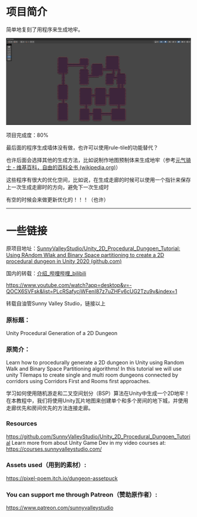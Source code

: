 # 项目简介

简单地复刻了用程序来生成地牢。

![](./theFinalEffect.png)

项目完成度：80%

最后面的程序生成墙体没有做，也许可以使用rule-tile的功能替代？

也许后面会选择其他的生成方法，比如说制作地图预制体来生成地牢（参考[元气骑士 - 维基百科，自由的百科全书 (wikipedia.org)](https://zh.wikipedia.org/wiki/%E5%85%83%E6%B0%94%E9%AA%91%E5%A3%AB)）

这些程序有很大的优化空间，比如说，在生成走廊的时候可以使用一个指针来保存上一次生成走廊时的方向，避免下一次生成时

有空的时候会来做更新优化的！！！（也许）

---

# 一些链接

原项目地址：[SunnyValleyStudio/Unity_2D_Procedural_Dungoen_Tutorial: Using RAndom Wlak and Binary Space partitioning to create a 2D procedural dungeon in Unity 2020 (github.com)](https://github.com/SunnyValleyStudio/Unity_2D_Procedural_Dungoen_Tutorial)

国内的转载：[介绍_哔哩哔哩_bilibili](https://www.bilibili.com/video/BV1Ee4y1W7Uu?p=1&vd_source=56e8fdea1840126840d1260a558908b9)

https://www.youtube.com/watch?app=desktop&v=-QOCX6SVFsk&list=PLcRSafycjWFenI87z7uZHFv6cUG2Tzu9v&index=1

转载自油管Sunny Valley Studio，链接以上

### 原标题：

Unity Procedural Generation of a 2D Dungeon

### 原简介：

Learn how to procedurally generate a 2D dungeon in Unity using Random Walk and Binary Space Partitioning algorithms! In this tutorial we will use unity Tilemaps to create single and multi room dungeons connected by corridors using Corridors First and Rooms first approaches. 

学习如何使用随机游走和二叉空间划分（BSP）算法在Unity中生成一个2D地牢！在本教程中，我们将使用Unity瓦片地图来创建单个和多个房间的地下城，并使用走廊优先和房间优先的方法连接走廊。

### Resources

https://github.com/SunnyValleyStudio/Unity_2D_Procedural_Dungoen_Tutorial
Learn more from about Unity Game Dev in my video courses at:
https://courses.sunnyvalleystudio.com/

### Assets used（用到的素材）:

https://pixel-poem.itch.io/dungeon-assetpuck

### You can support me through Patreon（赞助原作者）:

https://www.patreon.com/sunnyvalleystudio
